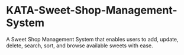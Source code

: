# KATA-Sweet-Shop-Management-System
A Sweet Shop Management System that enables users to add, update, delete, search, sort, and browse available sweets with ease.
